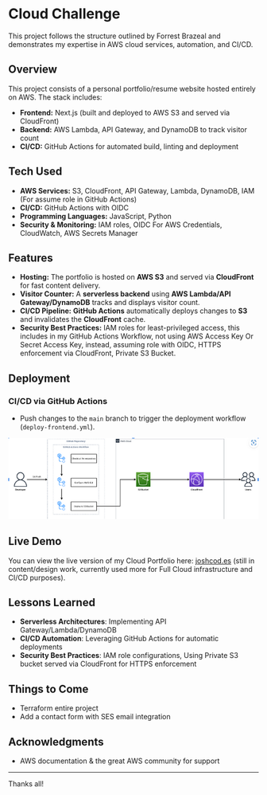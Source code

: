 # Cloud Challenge

This project follows the structure outlined by Forrest Brazeal and demonstrates my expertise in AWS cloud services, automation, and CI/CD.

## Overview
This project consists of a personal portfolio/resume website hosted entirely on AWS. The stack includes:
- **Frontend:** Next.js (built and deployed to AWS S3 and served via CloudFront)
- **Backend:** AWS Lambda, API Gateway, and DynamoDB to track visitor count
- **CI/CD:** GitHub Actions for automated build, linting and deployment

## Tech Used
- **AWS Services:** S3, CloudFront, API Gateway, Lambda, DynamoDB, IAM (For assume role in GitHub Actions)
- **CI/CD:** GitHub Actions with OIDC
- **Programming Languages:** JavaScript, Python
- **Security & Monitoring:** IAM roles, OIDC For AWS Credentials, CloudWatch, AWS Secrets Manager

## Features
- **Hosting:** The portfolio is hosted on **AWS S3** and served via **CloudFront** for fast content delivery.
- **Visitor Counter:** A **serverless backend** using **AWS Lambda/API Gateway/DynamoDB** tracks and displays visitor count.
- **CI/CD Pipeline:** **GitHub Actions** automatically deploys changes to **S3** and invalidates the **CloudFront** cache.
- **Security Best Practices:** IAM roles for least-privileged access, this includes in my GitHub Actions Workflow, not using AWS Access Key Or Secret Access Key, instead, assuming role with OIDC, HTTPS enforcement via CloudFront, Private S3 Bucket.


## Deployment

### CI/CD via GitHub Actions
- Push changes to the `main` branch to trigger the deployment workflow (`deploy-frontend.yml`).

<img title="a title" alt="Alt text" src="ci-cd.png">

## Live Demo
You can view the live version of my Cloud Portfolio here: [joshcod.es](https://joshcod.es) (still in content/design work, currently used more for Full Cloud infrastructure and CI/CD purposes).

## Lessons Learned
- **Serverless Architectures**: Implementing API Gateway/Lambda/DynamoDB
- **CI/CD Automation**: Leveraging GitHub Actions for automatic deployments
- **Security Best Practices**: IAM role configurations, Using Private S3 bucket served via CloudFront for HTTPS enforcement

## Things to Come
- Terraform entire project
- Add a contact form with SES email integration

## Acknowledgments
- AWS documentation & the great AWS community for support

---
Thanks all!


